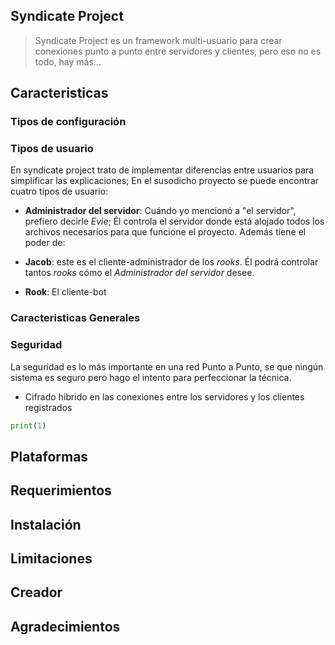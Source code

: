 ## Syndicate Project
> Syndicate Project es un framework multi-usuario para crear conexiones punto a punto entre servidores y clientes, pero eso no es todo, hay más...

## Caracteristicas

### Tipos de configuración

### Tipos de usuario

En syndicate project trato de implementar diferencias entre usuarios para simplificar las explicaciones; En el susodicho proyecto se puede encontrar cuatro tipos de usuario:

* **Administrador del servidor**: Cuándo yo mencionó a "el servidor", prefiero decirle *Evie*; Él controla el servidor donde está alojado todos los archivos necesarios para que funcione el proyecto. Además tiene el poder de:

* **Jacob**: este es el cliente-administrador de los *rooks*. Él podrá controlar tantos *rooks* cómo el *Administrador del servidor* desee.
* **Rook**: El cliente-bot 

### Caracteristicas Generales

### Seguridad

La seguridad es lo más importante en una red Punto a Punto, se que ningún sistema es seguro pero hago el intento para perfeccionar la técnica.

* Cifrado hibrido en las conexiones entre los servidores y los clientes registrados
```Python
print(1)
```
## Plataformas

## Requerimientos

## Instalación

## Limitaciones

## Creador

## Agradecimientos
